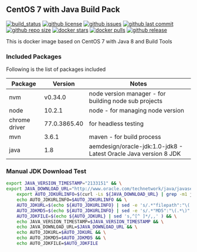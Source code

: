 ## CentOS 7 with Java Build Pack

[![build_status](https://travis-ci.org/aem-design/centos-java-buildpack.svg?branch=master)](https://travis-ci.org/aem-design/centos-java-buildpack) 
[![github license](https://img.shields.io/github/license/aem-design/centos-java-buildpack)](https://github.com/aem-design/centos-java-buildpack) 
[![github issues](https://img.shields.io/github/issues/aem-design/centos-java-buildpack)](https://github.com/aem-design/centos-java-buildpack) 
[![github last commit](https://img.shields.io/github/last-commit/aem-design/centos-java-buildpack)](https://github.com/aem-design/centos-java-buildpack) 
[![github repo size](https://img.shields.io/github/repo-size/aem-design/centos-java-buildpack)](https://github.com/aem-design/centos-java-buildpack) 
[![docker stars](https://img.shields.io/docker/stars/aemdesign/centos-java-buildpack)](https://hub.docker.com/r/aemdesign/centos-java-buildpack) 
[![docker pulls](https://img.shields.io/docker/pulls/aemdesign/centos-java-buildpack)](https://hub.docker.com/r/aemdesign/centos-java-buildpack) 
[![github release](https://img.shields.io/github/release/aem-design/centos-java-buildpack)](https://github.com/aem-design/centos-java-buildpack)

This is docker image based on CentOS 7 with Java 8 and Build Tools

### Included Packages

Following is the list of packages included

| Package | Version | Notes  |
| ---  | ---    | --- |
| nvm | v0.34.0 | node version manager - for building node sub projects|
| node | 10.2.1 | node - for managing node version|
| chrome driver | 77.0.3865.40  | for headless testing |
| mvn | 3.6.1 | maven - for build process |
| java | 1.8 | aemdesign/oracle-jdk:1.0-jdk8 - Latest Oracle Java version 8 JDK |

### Manual JDK Download Test

```bash
export JAVA_VERSION_TIMESTAMP="2133151" && \
export JAVA_DOWNLOAD_URL="http://www.oracle.com/technetwork/java/javase/downloads/jdk8-downloads-2133151.html" && \
    export AUTO_JDKURLINFO=$(curl -Ls ${JAVA_DOWNLOAD_URL} | grep -m1 jdk\-8u.*\-linux\-x64\.rpm ) && \
    echo AUTO_JDKURLINFO=$AUTO_JDKURLINFO && \
    AUTO_JDKURL=$(echo ${AUTO_JDKURLINFO} | sed -e 's/.*"filepath":"\(.*\)","MD5":.*/\1/g') && \
    AUTO_JDKMD5=$(echo ${AUTO_JDKURLINFO} | sed -e 's/.*"MD5":"\(.*\)","SHA256":.*/\1/g' )  && \
    AUTO_JDKFILE=$(echo ${AUTO_JDKURL} | sed 's,^[^ ]*/,,' ) && \
    echo JAVA_VERSION_TIMESTAMP=$JAVA_VERSION_TIMESTAMP && \
    echo JAVA_DOWNLOAD_URL=$JAVA_DOWNLOAD_URL && \
    echo AUTO_JDKURL=$AUTO_JDKURL && \
    echo AUTO_JDKMD5=$AUTO_JDKMD5 && \
    echo AUTO_JDKFILE=$AUTO_JDKFILE
```
